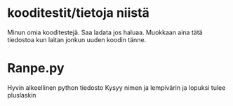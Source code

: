 kooditestit/tietoja niistä
===========

Minun omia kooditestejä. Saa ladata jos haluaa.
Muokkaan aina tätä tiedostoa kun laitan jonkun uuden koodin tänne.

Ranpe.py
===============
Hyvin alkeellinen python tiedosto
Kysyy nimen ja lempivärin ja lopuksi tulee pluslaskin
